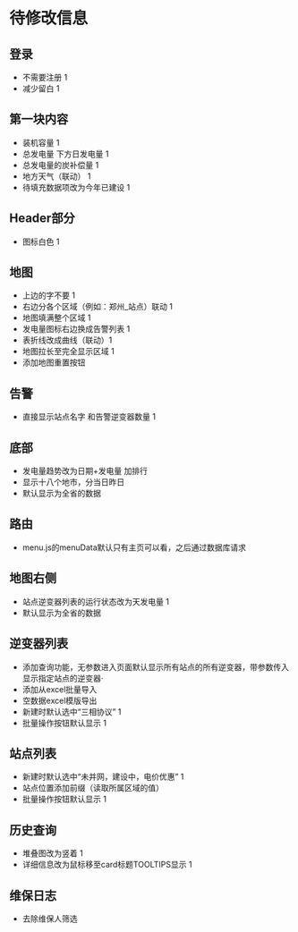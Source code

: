 # 待修改信息

## 登录

* 不需要注册 1
* 减少留白 1

## 第一块内容

* 装机容量 1
* 总发电量  下方日发电量 1
* 总发电量的炭补偿量 1
* 地方天气（联动） 1
* 待填充数据项改为今年已建设 1

## Header部分

* 图标白色 1

## 地图

* 上边的字不要 1
* 右边分各个区域（例如：郑州_站点）联动 1
* 地图填满整个区域 1
* 发电量图标右边换成告警列表 1
* 表折线改成曲线（联动）1
* 地图拉长至完全显示区域 1
* 添加地图重置按钮

## 告警  

* 直接显示站点名字 和告警逆变器数量 1

## 底部  

* 发电量趋势改为日期+发电量 加排行
* 显示十八个地市，分当日昨日
* 默认显示为全省的数据

## 路由

* menu.js的menuData默认只有主页可以看，之后通过数据库请求

## 地图右侧

* 站点逆变器列表的运行状态改为天发电量 1
* 默认显示为全省的数据

## 逆变器列表

* 添加查询功能，无参数进入页面默认显示所有站点的所有逆变器，带参数传入显示指定站点的逆变器·
* 添加从excel批量导入
* 空数据excel模版导出
* 新建时默认选中“三相协议” 1
* 批量操作按钮默认显示 1

## 站点列表

* 新建时默认选中“未并网，建设中，电价优惠” 1
* 站点位置添加前缀（读取所属区域的值）
* 批量操作按钮默认显示 1

## 历史查询

* 堆叠图改为竖着 1
* 详细信息改为鼠标移至card标题TOOLTIPS显示 1

## 维保日志

* 去除维保人筛选
